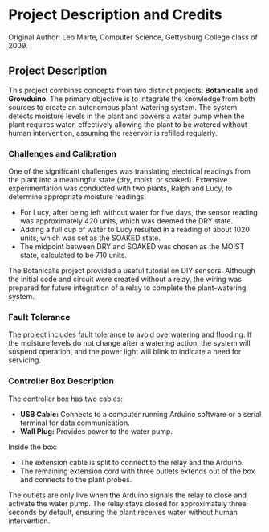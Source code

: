 # Project Description and Credits

Original Author: Leo Marte, Computer Science, Gettysburg College class of 2009.

## Project Description

This project combines concepts from two distinct projects: **Botanicalls** and **Growduino**. The primary objective is to integrate the knowledge from both sources to create an autonomous plant watering system. The system detects moisture levels in the plant and powers a water pump when the plant requires water, effectively allowing the plant to be watered without human intervention, assuming the reservoir is refilled regularly.

### Challenges and Calibration

One of the significant challenges was translating electrical readings from the plant into a meaningful state (dry, moist, or soaked). Extensive experimentation was conducted with two plants, Ralph and Lucy, to determine appropriate moisture readings:

- For Lucy, after being left without water for five days, the sensor reading was approximately 420 units, which was deemed the DRY state.
- Adding a full cup of water to Lucy resulted in a reading of about 1020 units, which was set as the SOAKED state.
- The midpoint between DRY and SOAKED was chosen as the MOIST state, calculated to be 710 units.

The Botanicalls project provided a useful tutorial on DIY sensors. Although the initial code and circuit were created without a relay, the wiring was prepared for future integration of a relay to complete the plant-watering system.

### Fault Tolerance

The project includes fault tolerance to avoid overwatering and flooding. If the moisture levels do not change after a watering action, the system will suspend operation, and the power light will blink to indicate a need for servicing.

### Controller Box Description

The controller box has two cables:

- **USB Cable:** Connects to a computer running Arduino software or a serial terminal for data communication.
- **Wall Plug:** Provides power to the water pump.

Inside the box:

- The extension cable is split to connect to the relay and the Arduino.
- The remaining extension cord with three outlets extends out of the box and connects to the plant probes.

The outlets are only live when the Arduino signals the relay to close and activate the water pump. The relay stays closed for approximately three seconds by default, ensuring the plant receives water without human intervention.
